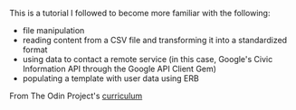This is a tutorial I followed to become more familiar with the following:
- file manipulation
- reading content from a CSV file and transforming it into a standardized format
- using data to contact a remote service (in this case, Google's Civic Information API through the Google API Client Gem)
- populating a template with user data using ERB

From The Odin Project's [curriculum](https://www.theodinproject.com/lessons/event-manager)
